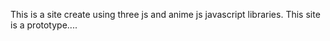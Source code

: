 This is a site create using three js and anime js javascript libraries. This site is a prototype....
